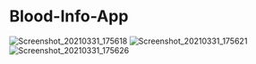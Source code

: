# Blood-Info-App
![Screenshot_20210331_175618](https://user-images.githubusercontent.com/68055125/113308624-fa745b00-9323-11eb-8888-2d063e85ddea.jpg)
![Screenshot_20210331_175621](https://user-images.githubusercontent.com/68055125/113308838-31e30780-9324-11eb-97a7-45a79cf518ea.jpg)
![Screenshot_20210331_175626](https://user-images.githubusercontent.com/68055125/113309090-6c4ca480-9324-11eb-9b25-c6f69782a7f3.jpg)
